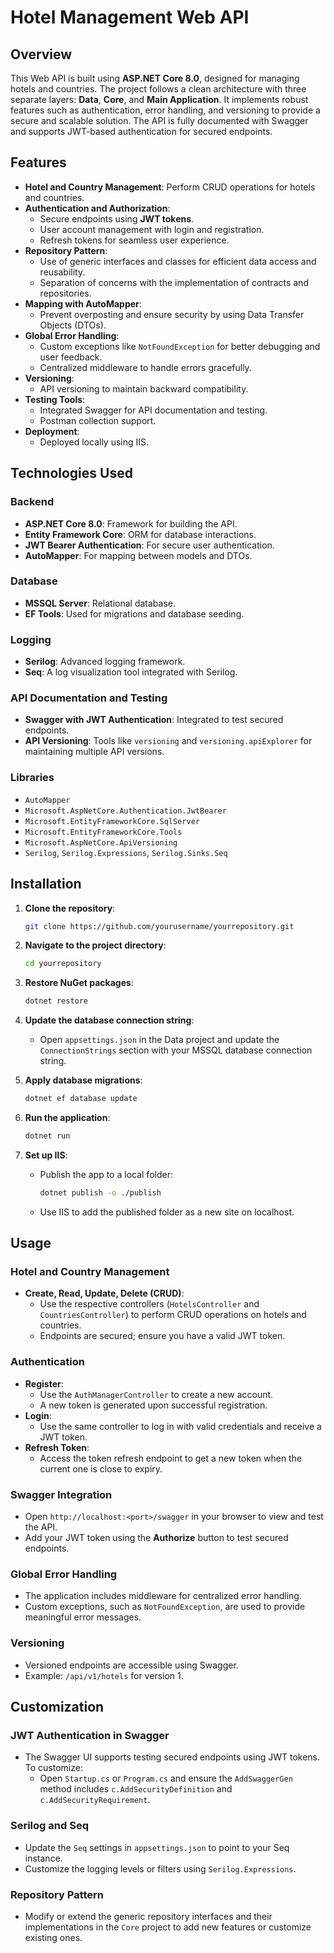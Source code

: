 # Hotel Management Web API

## Overview

This Web API is built using **ASP.NET Core 8.0**, designed for managing hotels and countries. The project follows a clean architecture with three separate layers: **Data**, **Core**, and **Main Application**. It implements robust features such as authentication, error handling, and versioning to provide a secure and scalable solution. The API is fully documented with Swagger and supports JWT-based authentication for secured endpoints.

## Features

- **Hotel and Country Management**: Perform CRUD operations for hotels and countries.
- **Authentication and Authorization**:
  - Secure endpoints using **JWT tokens**.
  - User account management with login and registration.
  - Refresh tokens for seamless user experience.
- **Repository Pattern**:
  - Use of generic interfaces and classes for efficient data access and reusability.
  - Separation of concerns with the implementation of contracts and repositories.
- **Mapping with AutoMapper**:
  - Prevent overposting and ensure security by using Data Transfer Objects (DTOs).
- **Global Error Handling**:
  - Custom exceptions like `NotFoundException` for better debugging and user feedback.
  - Centralized middleware to handle errors gracefully.
- **Versioning**:
  - API versioning to maintain backward compatibility.
- **Testing Tools**:
  - Integrated Swagger for API documentation and testing.
  - Postman collection support.
- **Deployment**:
  - Deployed locally using IIS.

## Technologies Used

### Backend
- **ASP.NET Core 8.0**: Framework for building the API.
- **Entity Framework Core**: ORM for database interactions.
- **JWT Bearer Authentication**: For secure user authentication.
- **AutoMapper**: For mapping between models and DTOs.

### Database
- **MSSQL Server**: Relational database.
- **EF Tools**: Used for migrations and database seeding.

### Logging
- **Serilog**: Advanced logging framework.
- **Seq**: A log visualization tool integrated with Serilog.

### API Documentation and Testing
- **Swagger with JWT Authentication**: Integrated to test secured endpoints.
- **API Versioning**: Tools like `versioning` and `versioning.apiExplorer` for maintaining multiple API versions.

### Libraries
- `AutoMapper`
- `Microsoft.AspNetCore.Authentication.JwtBearer`
- `Microsoft.EntityFrameworkCore.SqlServer`
- `Microsoft.EntityFrameworkCore.Tools`
- `Microsoft.AspNetCore.ApiVersioning`
- `Serilog`, `Serilog.Expressions`, `Serilog.Sinks.Seq`

## Installation

1. **Clone the repository**:
   ```bash
   git clone https://github.com/yourusername/yourrepository.git
   ```

2. **Navigate to the project directory**:
   ```bash
   cd yourrepository
   ```

3. **Restore NuGet packages**:
   ```bash
   dotnet restore
   ```

4. **Update the database connection string**:
   - Open `appsettings.json` in the Data project and update the `ConnectionStrings` section with your MSSQL database connection string.

5. **Apply database migrations**:
   ```bash
   dotnet ef database update
   ```

6. **Run the application**:
   ```bash
   dotnet run
   ```

7. **Set up IIS**:
   - Publish the app to a local folder:
     ```bash
     dotnet publish -o ./publish
     ```
   - Use IIS to add the published folder as a new site on localhost.

## Usage

### Hotel and Country Management

- **Create, Read, Update, Delete (CRUD)**:
  - Use the respective controllers (`HotelsController` and `CountriesController`) to perform CRUD operations on hotels and countries.
  - Endpoints are secured; ensure you have a valid JWT token.

### Authentication

- **Register**:
  - Use the `AuthManagerController` to create a new account.
  - A new token is generated upon successful registration.
- **Login**:
  - Use the same controller to log in with valid credentials and receive a JWT token.
- **Refresh Token**:
  - Access the token refresh endpoint to get a new token when the current one is close to expiry.

### Swagger Integration

- Open `http://localhost:<port>/swagger` in your browser to view and test the API.
- Add your JWT token using the **Authorize** button to test secured endpoints.

### Global Error Handling

- The application includes middleware for centralized error handling.
- Custom exceptions, such as `NotFoundException`, are used to provide meaningful error messages.

### Versioning

- Versioned endpoints are accessible using Swagger.
- Example: `/api/v1/hotels` for version 1.

## Customization

### JWT Authentication in Swagger

- The Swagger UI supports testing secured endpoints using JWT tokens. To customize:
  - Open `Startup.cs` or `Program.cs` and ensure the `AddSwaggerGen` method includes `c.AddSecurityDefinition` and `c.AddSecurityRequirement`.

### Serilog and Seq

- Update the `Seq` settings in `appsettings.json` to point to your Seq instance.
- Customize the logging levels or filters using `Serilog.Expressions`.

### Repository Pattern

- Modify or extend the generic repository interfaces and their implementations in the `Core` project to add new features or customize existing ones.


